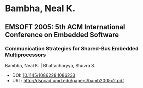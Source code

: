 # Bambha, Neal K.

## EMSOFT 2005: 5th ACM International Conference on Embedded Software

### Communication Strategies for Shared-Bus Embedded Multiprocessors
Bambha, Neal K. | Bhattacharyya, Shuvra S.
* DOI: [10.1145/1086228.1086233](https://doi.org/10.1145/1086228.1086233)
* URL: <http://dspcad.umd.edu/papers/bamb2005x2.pdf>

